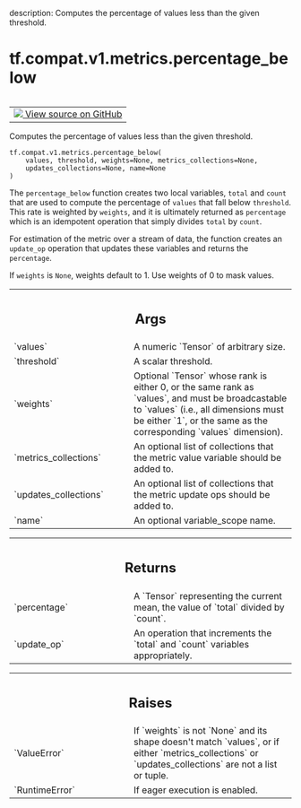 description: Computes the percentage of values less than the given threshold.

<div itemscope itemtype="http://developers.google.com/ReferenceObject">
<meta itemprop="name" content="tf.compat.v1.metrics.percentage_below" />
<meta itemprop="path" content="Stable" />
</div>

# tf.compat.v1.metrics.percentage_below

<!-- Insert buttons and diff -->

<table class="tfo-notebook-buttons tfo-api nocontent" align="left">
<td>
  <a target="_blank" href="https://github.com/tensorflow/tensorflow/blob/r2.2/tensorflow/python/ops/metrics_impl.py#L1420-L1472">
    <img src="https://www.tensorflow.org/images/GitHub-Mark-32px.png" />
    View source on GitHub
  </a>
</td>
</table>



Computes the percentage of values less than the given threshold.

<pre class="devsite-click-to-copy prettyprint lang-py tfo-signature-link">
<code>tf.compat.v1.metrics.percentage_below(
    values, threshold, weights=None, metrics_collections=None,
    updates_collections=None, name=None
)
</code></pre>



<!-- Placeholder for "Used in" -->

The `percentage_below` function creates two local variables,
`total` and `count` that are used to compute the percentage of `values` that
fall below `threshold`. This rate is weighted by `weights`, and it is
ultimately returned as `percentage` which is an idempotent operation that
simply divides `total` by `count`.

For estimation of the metric over a stream of data, the function creates an
`update_op` operation that updates these variables and returns the
`percentage`.

If `weights` is `None`, weights default to 1. Use weights of 0 to mask values.

<!-- Tabular view -->
 <table class="responsive fixed orange">
<colgroup><col width="214px"><col></colgroup>
<tr><th colspan="2"><h2 class="add-link">Args</h2></th></tr>

<tr>
<td>
`values`
</td>
<td>
A numeric `Tensor` of arbitrary size.
</td>
</tr><tr>
<td>
`threshold`
</td>
<td>
A scalar threshold.
</td>
</tr><tr>
<td>
`weights`
</td>
<td>
Optional `Tensor` whose rank is either 0, or the same rank as
`values`, and must be broadcastable to `values` (i.e., all dimensions must
be either `1`, or the same as the corresponding `values` dimension).
</td>
</tr><tr>
<td>
`metrics_collections`
</td>
<td>
An optional list of collections that the metric
value variable should be added to.
</td>
</tr><tr>
<td>
`updates_collections`
</td>
<td>
An optional list of collections that the metric update
ops should be added to.
</td>
</tr><tr>
<td>
`name`
</td>
<td>
An optional variable_scope name.
</td>
</tr>
</table>



<!-- Tabular view -->
 <table class="responsive fixed orange">
<colgroup><col width="214px"><col></colgroup>
<tr><th colspan="2"><h2 class="add-link">Returns</h2></th></tr>

<tr>
<td>
`percentage`
</td>
<td>
A `Tensor` representing the current mean, the value of `total`
divided by `count`.
</td>
</tr><tr>
<td>
`update_op`
</td>
<td>
An operation that increments the `total` and `count` variables
appropriately.
</td>
</tr>
</table>



<!-- Tabular view -->
 <table class="responsive fixed orange">
<colgroup><col width="214px"><col></colgroup>
<tr><th colspan="2"><h2 class="add-link">Raises</h2></th></tr>

<tr>
<td>
`ValueError`
</td>
<td>
If `weights` is not `None` and its shape doesn't match `values`,
or if either `metrics_collections` or `updates_collections` are not a list
or tuple.
</td>
</tr><tr>
<td>
`RuntimeError`
</td>
<td>
If eager execution is enabled.
</td>
</tr>
</table>

